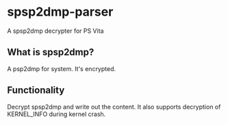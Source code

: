 # spsp2dmp-parser
A spsp2dmp decrypter for PS Vita

## What is spsp2dmp?

A psp2dmp for system. It's encrypted.

## Functionality

Decrypt spsp2dmp and write out the content. It also supports decryption of KERNEL_INFO during kernel crash.
